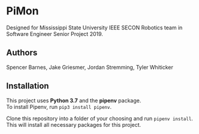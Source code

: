 # PiMon
Designed for Mississippi State University IEEE SECON Robotics team in Software Engineer Senior Project 2019.

## Authors
Spencer Barnes, Jake Griesmer,
Jordan Stremming, Tyler Whiticker

## Installation
This project uses **Python 3.7** and the **pipenv** package.  
To install Pipenv, run ```pip3 install pipenv```.

Clone this repository into a folder of your choosing and run
```pipenv install```. This will install all necessary packages for this project.
